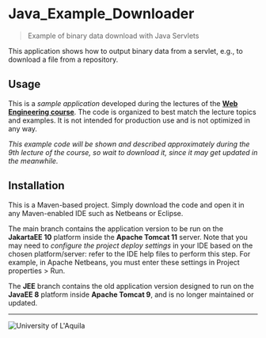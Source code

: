 # Java_Example_Downloader
> Example of binary data download with Java Servlets

This application shows how to output binary data from a servlet, e.g., to download a file from a repository.

## Usage

This is a *sample application* developed during the lectures of the  [**Web Engineering course**](https://webengineering-univaq.github.io). The code is organized to best match the lecture topics and examples. It is not intended for production use and is not optimized in any way. 

*This example code will be shown and described approximately during the 9th lecture of the course, so wait to download it, since it may get updated in the meanwhile.*

## Installation

This is a Maven-based project. Simply download the code and open it in any Maven-enabled IDE such as Netbeans or Eclipse. 

The main branch contains the application version to be run on the **JakartaEE 10** platform inside the **Apache Tomcat 11** server. 
Note that you may need to *configure the project deploy settings* in your IDE based on the chosen platform/server: refer to the IDE help files to perform this step. For example, in Apache Netbeans, you must enter these settings in Project properties > Run.

The **JEE** branch contains the old application version designed to run on the **JavaEE 8** platform inside **Apache Tomcat 9**, and is no longer maintained or updated. 

---

![University of L'Aquila](https://www.disim.univaq.it/skins/aqua/img/logo2021-2.png)

